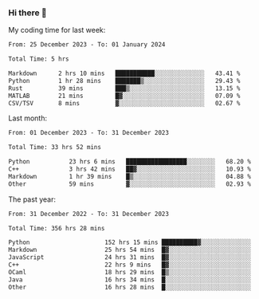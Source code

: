 ### Hi there 👋

My coding time for last week:

<!--START_SECTION:week-->

```txt
From: 25 December 2023 - To: 01 January 2024

Total Time: 5 hrs

Markdown      2 hrs 10 mins   ███████████░░░░░░░░░░░░░░   43.41 %
Python        1 hr 28 mins    ███████▒░░░░░░░░░░░░░░░░░   29.43 %
Rust          39 mins         ███▒░░░░░░░░░░░░░░░░░░░░░   13.15 %
MATLAB        21 mins         █▓░░░░░░░░░░░░░░░░░░░░░░░   07.09 %
CSV/TSV       8 mins          ▓░░░░░░░░░░░░░░░░░░░░░░░░   02.67 %
```

<!--END_SECTION:week-->

Last month:

<!--START_SECTION:month-->

```txt
From: 01 December 2023 - To: 31 December 2023

Total Time: 33 hrs 52 mins

Python           23 hrs 6 mins   █████████████████░░░░░░░░   68.20 %
C++              3 hrs 42 mins   ██▓░░░░░░░░░░░░░░░░░░░░░░   10.93 %
Markdown         1 hr 39 mins    █▒░░░░░░░░░░░░░░░░░░░░░░░   04.88 %
Other            59 mins         ▓░░░░░░░░░░░░░░░░░░░░░░░░   02.93 %
```

<!--END_SECTION:month-->

The past year:

<!--START_SECTION:year-->

```txt
From: 31 December 2022 - To: 31 December 2023

Total Time: 356 hrs 28 mins

Python                     152 hrs 15 mins ██████████▓░░░░░░░░░░░░░░   42.71 %
Markdown                   25 hrs 54 mins  █▓░░░░░░░░░░░░░░░░░░░░░░░   07.27 %
JavaScript                 24 hrs 31 mins  █▓░░░░░░░░░░░░░░░░░░░░░░░   06.88 %
C++                        22 hrs 9 mins   █▓░░░░░░░░░░░░░░░░░░░░░░░   06.21 %
OCaml                      18 hrs 29 mins  █▒░░░░░░░░░░░░░░░░░░░░░░░   05.19 %
Java                       16 hrs 34 mins  █░░░░░░░░░░░░░░░░░░░░░░░░   04.65 %
Other                      16 hrs 28 mins  █░░░░░░░░░░░░░░░░░░░░░░░░   04.62 %
```

<!--END_SECTION:year-->
